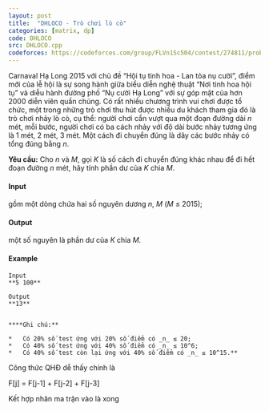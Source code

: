 ```yaml
---
layout: post
title:  "DHLOCO - Trò chơi lò cò"
categories: [matrix, dp]
code: DHLOCO
src: DHLOCO.cpp
codeforces: https://codeforces.com/group/FLVn1Sc504/contest/274811/problem/S
---
```




  


Carnaval Hạ Long 2015 với chủ đề “Hội tụ tinh hoa - Lan tỏa nụ cười”, điểm mới của lễ hội là sự song hành giữa biểu diễn nghệ thuật “Nơi tinh hoa hội tụ” và diễu hành đường phố “Nụ cười Hạ Long” với sự góp mặt của hơn 2000 diễn viên quần chúng. Có rất nhiều chương trình vui chơi được tổ chức, một trong những trò chơi thu hút được nhiều du khách tham gia đó là trò chơi nhảy lò cò, cụ thể: người chơi cần vượt qua một đoạn đường dài _n_ mét, mỗi bước, người chơi có ba cách nhảy với độ dài bước nhảy tương ứng là 1 mét, 2 mét, 3 mét. Một cách đi chuyển đúng là dãy các bước nhảy có tổng đúng bằng _n_.

**Yêu cầu:** Cho _n_ và _M_, gọi _K_ là số cách đi chuyển đúng khác nhau để đi hết đoạn đường _n_ mét, hãy tính phần dư của _K_ chia _M_.

#### Input

gồm một dòng chứa hai số nguyên dương _n_, _M_ (_M_ ≤ 2015);

#### Output

một số nguyên là phần dư của _K_ chia _M_.

#### Example

```
Input
**5 100**

Output
**13**
```

```

```

```
****Ghi chú:**

*   Có 20% số test ứng với 20% số điểm có _n_ ≤ 20;
*   Có 40% số test ứng với 40% số điểm có _n_ ≤ 10^6;
*   Có 40% số test còn lại ứng với 40% số điểm có _n_ ≤ 10^15.** 
```

<!--more-->



Công thức QHĐ dễ thấy chính là

F[j] = F[j-1] + F[j-2] + F[j-3]

Kết hợp nhân ma trận vào là xong
